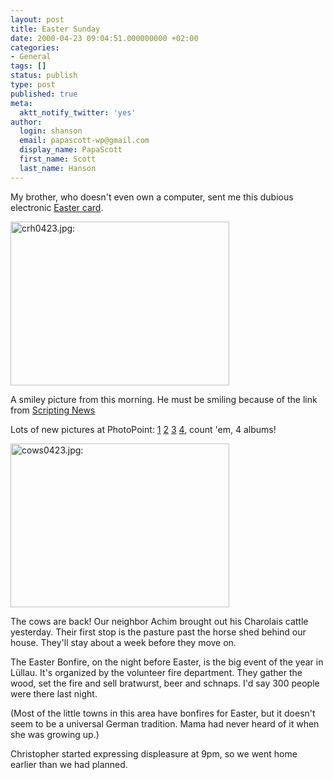 ```yaml
---
layout: post
title: Easter Sunday
date: 2000-04-23 09:04:51.000000000 +02:00
categories:
- General
tags: []
status: publish
type: post
published: true
meta:
  aktt_notify_twitter: 'yes'
author:
  login: shanson
  email: papascott-wp@gmail.com
  display_name: PapaScott
  first_name: Scott
  last_name: Hanson
---
```

<p>My brother, who doesn't even own a computer, sent me this dubious electronic <a href="http://www.americangreetings.com/pickup.pd?i=49792032&m=7093&rr=y">Easter card</a>.</p>
<p><img src="http://www.papascott.de/wordpress/wp-content/uploads/2000/04/20000423018.jpg" height="262" width="350" border="0" alt="crh0423.jpg: " /></p>
<p>A smiley picture from this morning. He must be smiling because of the link from <a href="http://scriptingnews.userland.com/backissues/2000/04/23">Scripting News</a></p>
<p>Lots of new pictures at PhotoPoint: <a href="http://albums.photopoint.com/j/AlbumIndex?u=185392&a=5038363">1</a> <a href="http://albums.photopoint.com/j/AlbumIndex?u=185392&a=5039996">2</a> <a href="http://albums.photopoint.com/j/AlbumIndex?u=185392&a=5040043">3</a> <a href="http://albums.photopoint.com/j/AlbumIndex?u=185392&a=5038348">4</a>, count 'em, 4 albums!</p>
<p><img src="http://www.papascott.de/wordpress/wp-content/uploads/2000/04/20000423019.jpg" height="262" width="350" border="0" alt="cows0423.jpg: " /></p>
<p>The cows are back! Our neighbor Achim brought out his Charolais cattle yesterday. Their first stop is the pasture past the horse shed behind our house. They'll stay about a week before they move on. </p>
<p>The Easter Bonfire, on the night before Easter, is the big event of the year in Lüllau. It's organized by the volunteer fire department. They gather the wood, set the fire and sell bratwurst, beer and schnaps. I'd say 300 people were there last night. </p>
<p>(Most of the little towns in this area have bonfires for Easter, but it doesn't seem to be a universal German tradition. Mama had never heard of it when she was growing up.)</p>
<p>Christopher started expressing displeasure at 9pm, so we went home earlier than we had planned.</p>
